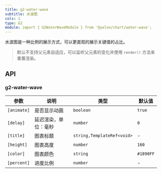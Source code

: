 ```yaml
---
title: g2-water-wave
subtitle: 水波图
cols: 1
type: G2
module: import { G2WaterWaveModule } from '@yelon/chart/water-wave';
---
```


水波图是一种比例的展示方式，可以更直观的展示关键值的占比。

> 默认不支持父元素自适应，可以监听父元素的变化并使用 `render()` 方法来重置渲染。

## API

### g2-water-wave

| 参数 | 说明 | 类型 | 默认值 |
|----|----|----|-----|
| `[animate]` | 是否显示动画 | `boolean` | `true` |
| `[delay]` | 延迟渲染，单位：毫秒 | `number` | `0` |
| `[title]` | 图表标题 | `string,TemplateRef<void>` | - |
| `[height]` | 图表高度 | `number` | `160` |
| `[color]` | 图表颜色 | `string` | `#1890FF` |
| `[percent]` | 进度比例 | `number` | - |
